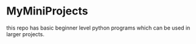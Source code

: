 # MyMiniProjects
this repo has basic beginner level python programs which can be used in larger projects.
